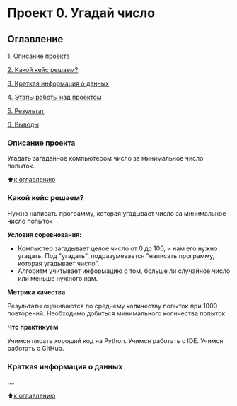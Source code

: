# Проект 0. Угадай число

## Оглавление
[1. Описание проекта](https://github.com/Dennissn/sf_data_science/tree/main/project_0/README.MD#Описание-проекта)

[2. Какой кейс решаем?](https://github.com/Dennissn/sf_data_science/tree/main/project_0/README.MD#Какой-кейс-решаем)

[3. Краткая информация о данных](https://github.com/Dennissn/sf_data_science/tree/main/project_0/README.MD#Краткая-информация-о-данных)

[4. Этапы работы над проектом](https://github.com/Dennissn/sf_data_science/tree/main/project_0/README.MD#Этапы-работы-над-проектом)

[5. Результат](https://github.com/Dennissn/sf_data_science/tree/main/project_0/README.MD#Результат)

[6. Выводы](https://github.com/Dennissn/sf_data_science/tree/main/project_0/README.MD#Выводы)

### Описание проекта
Угадать загаданное компьютером число за минимальное число попыток.

:arrow_up:[к оглавлению](https://github.com/Dennissn/sf_data_science/tree/main/project_0/README.MD#Оглавление)

### Какой кейс решаем?
Нужно написать программу, которая угадывает число за минимальное число попыток

**Условия соревнования:**
- Компьютер загадывает целое число от 0 до 100, и нам его нужно угадать. Под "угадать", подразумевается "написать программу, которая угадывает число".
- Алгоритм учитывает информацию о том, больше ли случайное число или меньше нужного нам.

**Метрика качества**

Результаты оцениваются по среднему количеству попыток при 1000 повторений. Необходимо добиться минимального количества попыток.

**Что практикуем**

Учимся писать хороший код на Python.
Учимся работать с IDE.
Учимся работать с GitHub.


### Краткая информация о данных
....

:arrow_up:[к оглавлению](https://github.com/Dennissn/sf_data_science/tree/#Оглавление)
